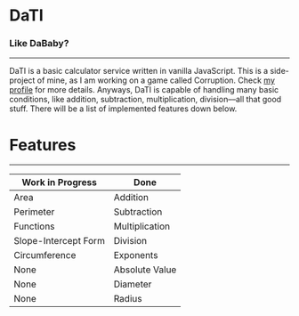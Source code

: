# DaTI
### Like DaBaby?
___
DaTI is a basic calculator service written in vanilla JavaScript. This is a side-project of mine, as I am working on a game called Corruption. Check [my profile](https://github.com/jaqko/projects/3) for more details. Anyways, DaTI is capable of handling many basic conditions, like addition, subtraction, multiplication, division––all that good stuff. There will be a list of implemented features down below.

# Features
___
Work in Progress | Done
------------ | -------------
Area | Addition
Perimeter | Subtraction
Functions | Multiplication
Slope-Intercept Form | Division
Circumference | Exponents
None | Absolute Value
None | Diameter
None | Radius
